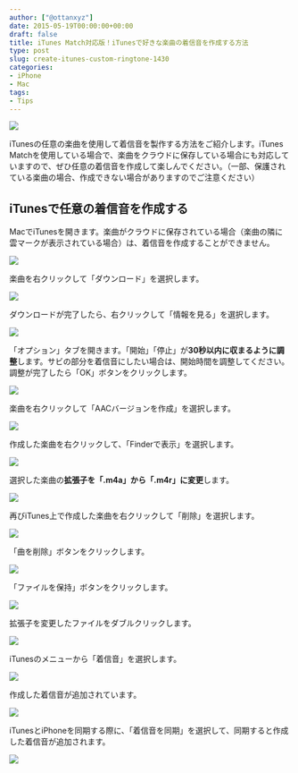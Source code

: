 ```yaml
---
author: ["@ottanxyz"]
date: 2015-05-19T00:00:00+00:00
draft: false
title: iTunes Match対応版！iTunesで好きな楽曲の着信音を作成する方法
type: post
slug: create-itunes-custom-ringtone-1430
categories:
- iPhone
- Mac
tags:
- Tips
---
```


![](/uploads/2015/05/150518-5559f03265fbb.jpg)






iTunesの任意の楽曲を使用して着信音を製作する方法をご紹介します。iTunes Matchを使用している場合で、楽曲をクラウドに保存している場合にも対応していますので、ぜひ任意の着信音を作成して楽しんでください。（一部、保護されている楽曲の場合、作成できない場合がありますのでご注意ください）





## iTunesで任意の着信音を作成する





MacでiTunesを開きます。楽曲がクラウドに保存されている場合（楽曲の隣に雲マークが表示されている場合）は、着信音を作成することができません。





![](/uploads/2015/05/150518-5559eb0479cc7.png)






楽曲を右クリックして「ダウンロード」を選択します。





![](/uploads/2015/05/150518-5559eb070b35b.png)






ダウンロードが完了したら、右クリックして「情報を見る」を選択します。





![](/uploads/2015/05/150518-5559eb0a7feba.png)






「オプション」タブを開きます。「開始」「停止」が**30秒以内に収まるように調整**します。サビの部分を着信音にしたい場合は、開始時間を調整してください。調整が完了したら「OK」ボタンをクリックします。





![](/uploads/2015/05/150518-5559eb0df1f1e.png)






楽曲を右クリックして「AACバージョンを作成」を選択します。





![](/uploads/2015/05/150518-5559eb10bb442.png)






作成した楽曲を右クリックして、「Finderで表示」を選択します。





![](/uploads/2015/05/150518-5559eb1480321.png)






選択した楽曲の**拡張子を「.m4a」から「.m4r」に変更**します。





![](/uploads/2015/05/150519-555b2caa4ca8f.png)






再びiTunes上で作成した楽曲を右クリックして「削除」を選択します。





![](/uploads/2015/05/150518-5559eb1ba7093.png)






「曲を削除」ボタンをクリックします。





![](/uploads/2015/05/150518-5559eb1f3f880.png)






「ファイルを保持」ボタンをクリックします。





![](/uploads/2015/05/150518-5559eb2134cb6.png)






拡張子を変更したファイルをダブルクリックします。





![](/uploads/2015/05/150519-555b2caa4ca8f.png)






iTunesのメニューから「着信音」を選択します。





![](/uploads/2015/05/150518-5559eb235c989.png)






作成した着信音が追加されています。





![](/uploads/2015/05/150518-5559eb3895ca7.png)






iTunesとiPhoneを同期する際に、「着信音を同期」を選択して、同期すると作成した着信音が追加されます。





![](/uploads/2015/05/150519-555b2cad520b4.png)

